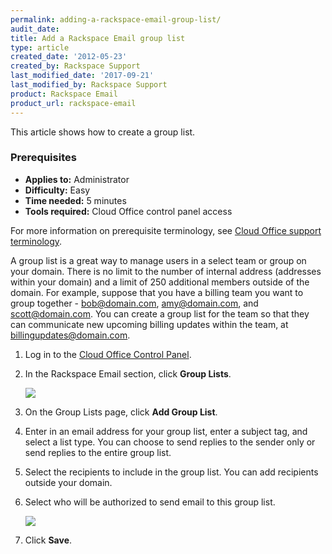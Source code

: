 ```yaml
---
permalink: adding-a-rackspace-email-group-list/
audit_date:
title: Add a Rackspace Email group list
type: article
created_date: '2012-05-23'
created_by: Rackspace Support
last_modified_date: '2017-09-21'
last_modified_by: Rackspace Support
product: Rackspace Email
product_url: rackspace-email
---
```


This article shows how to create a group list.

### Prerequisites

- **Applies to:** Administrator
- **Difficulty:** Easy
- **Time needed:** 5 minutes
- **Tools required:** Cloud Office control panel access

For more information on prerequisite terminology, see [Cloud Office support terminology](/how-to/cloud-office-support-terminology).

A group list is a great way to manage users in a select team or group on your domain. There is no limit to the number of internal address (addresses within your domain) and a limit of 250 additional members outside of the domain. For example, suppose that you have a billing team you want to group together - bob@domain.com, amy@domain.com, and scott@domain.com. You can create a group list for the team so that they can communicate new upcoming billing updates within the team, at billingupdates@domain.com.

1. Log in to the [Cloud Office Control Panel](https://cp.rackspace.com).
2. In the Rackspace Email section, click **Group Lists**.

    <img src="{% asset_path rackspace-email/adding-a-rackspace-email-group-list/group_lists_CP1.png %}" />

3. On the Group Lists page, click **Add Group List**.
4. Enter in an email address for your group list, enter a subject tag, and select a list type. You can choose to send replies to the sender only or send replies to the entire group list.
5. Select the recipients to include in the group list. You can add recipients outside your domain.
6. Select who will be authorized to send email to this group list.

    <img src="{% asset_path rackspace-email/adding-a-rackspace-email-group-list/group_list_details.png %}" />

7. Click **Save**.

